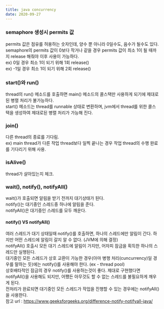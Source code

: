 ```yaml
---
title: java concurrency
date: 2020-09-27
---
```


### semaphore 생성시 permits 값
permits 값은 점유를 허용하는 숫자인데, 양수 뿐 아니라 0일수도, 음수가 될수도 있다.  
semaphore의 permits 값이 0보다 작거나 같을 경우 permits 값이 최소 1이 될 때까지 release 해줘야 이후 사용이 가능하다.  
ex) 0일 경우 최소 1이 되기 위해 1회 release()  
ex) -1일 경우 최소 1이 되기 위해 2회 release()

### start()와 run()
thread의 run() 메소드를 호출하면 main() 메소드의 콜스택만 사용하게 되기에 제대로된 병렬 처리가 불가능하다.  
start() 메소드는 thread를 runnable 상태로 변환하며, jvm에서 thread를 위한 콜스택을 생성하여 제대로된 병렬 처리가 가능해 진다.

### join()
다른 thread의 종료를 기다림.  
ex) main thread가 다른 작업 thread보다 일찍 끝나는 경우 작업 thread의 수행 완료를 기다리기 위해 사용.

### isAlive()
thread가 살아있는지 체크.

### wait(), notify(), notifyAll()
wait()가 호출되면 알림을 받기 전까지 대기상태가 된다.  
notify()는 대기중인 스레드중 하나에 알림을 준다.  
notifyAll()은 대기중인 스레드를 모두 깨운다.  

#### notify() VS notifyAll()
여러 스레드가 대기 상태일때 notify()를 호출하면, 하나의 스레드에만 알림이 간다. 하지만 어떤 스레드에 알림이 갈지 알 수 없다. (JVM에 의해 결정)  
notifyAll() 호출시 모든 대기 스레드에 알림이 가지만, 어차피 잠금을 획득한 하나의 스레드만 실행된다.  
대기중인 모든 스레드가 상호 교환이 가능한 경우(아마 병행 처리(cuncurrency)일 경우를 말하는 듯)에는 notify()를 사용해야 한다. (ex - thread pool)  
상호배타적인 잠금의 경우 notify()를 사용하는것이 좋다. 제대로 구현했다면 notifyAll()을 사용해도 되지만, 어쨌든 아무것도 할 수 없는 스레드를 불필요하게 깨우게 된다.  
전처리가 완료되면 대기중인 모든 스레드가 작업을 진행할 수 있는 경우에는 notifyAll()을 사용한다.  
참고 url : https://www.geeksforgeeks.org/difference-notify-notifyall-java/
